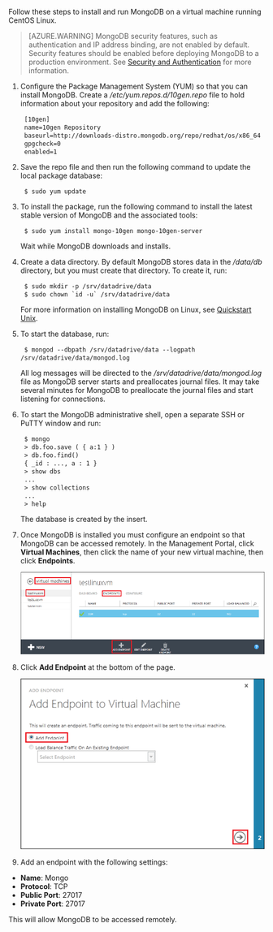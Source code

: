 Follow these steps to install and run MongoDB on a virtual machine running CentOS Linux.

> [AZURE.WARNING] MongoDB security features, such as authentication and IP address binding, are not enabled by default. Security features should be enabled before deploying MongoDB to a production environment.  See [Security and Authentication](http://www.mongodb.org/display/DOCS/Security+and+Authentication) for more information.

1. Configure the Package Management System (YUM) so that you can install MongoDB. Create a */etc/yum.repos.d/10gen.repo* file to hold information about your repository and add the following:

        [10gen]
        name=10gen Repository
        baseurl=http://downloads-distro.mongodb.org/repo/redhat/os/x86_64
        gpgcheck=0
        enabled=1

2. Save the repo file and then run the following command to update the local package database:

        $ sudo yum update

3. To install the package, run the following command to install the latest stable version of MongoDB and the associated tools:

        $ sudo yum install mongo-10gen mongo-10gen-server

    Wait while MongoDB downloads and installs.

4. Create a data directory. By default MongoDB stores data in the */data/db* directory, but you must create that directory. To create it, run:

        $ sudo mkdir -p /srv/datadrive/data
        $ sudo chown `id -u` /srv/datadrive/data

    For more information on installing MongoDB on Linux, see [Quickstart Unix][QuickstartUnix].

5. To start the database, run:

        $ mongod --dbpath /srv/datadrive/data --logpath /srv/datadrive/data/mongod.log

    All log messages will be directed to the */srv/datadrive/data/mongod.log* file as MongoDB server starts and preallocates journal files. It may take several minutes for MongoDB to preallocate the journal files and start listening for connections.

6. To start the MongoDB administrative shell, open a separate SSH or PuTTY window and run:

        $ mongo
        > db.foo.save ( { a:1 } )
        > db.foo.find()
        { _id : ..., a : 1 }
        > show dbs  
        ...
        > show collections  
        ...  
        > help  

    The database is created by the insert.

7. Once MongoDB is installed you must configure an endpoint so that MongoDB can be accessed remotely. In the Management Portal, click **Virtual Machines**, then click the name of your new virtual machine, then click **Endpoints**.
    
    ![Endpoints][Image7]

8. Click **Add Endpoint** at the bottom of the page.
    
    ![Endpoints][Image8]

9. Add an endpoint with the following settings:

 - **Name**: Mongo
 - **Protocol**: TCP
 - **Public Port**: 27017
 - **Private Port**: 27017
 
 This will allow MongoDB to be accessed remotely.



[QuickStartUnix]: http://www.mongodb.org/display/DOCS/Quickstart+Unix


[Image7]: ./media/install-and-run-mongo-on-centos-vm/LinuxVmAddEndpoint.png
[Image8]: ./media/install-and-run-mongo-on-centos-vm/LinuxVmAddEndpoint2.png

